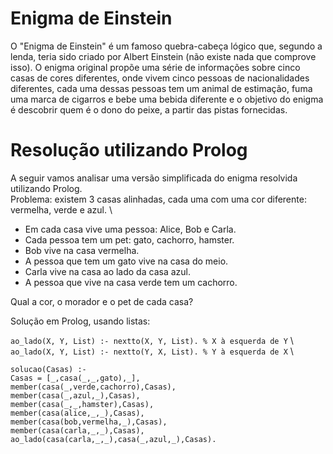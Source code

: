 # Enigma de Einstein
O "Enigma de Einstein" é um famoso quebra-cabeça lógico que, segundo a lenda, teria sido criado por Albert Einstein (não existe nada que comprove isso). O enigma original propõe uma série de informações sobre cinco casas de cores diferentes, onde vivem cinco pessoas de nacionalidades diferentes, cada uma dessas pessoas tem um animal de estimação, fuma uma marca de cigarros e bebe uma bebida diferente e o objetivo do enigma é descobrir quem é o dono do peixe, a partir das pistas fornecidas.
# Resolução utilizando Prolog
A seguir vamos analisar uma versão simplificada do enigma resolvida utilizando Prolog. \
Problema: existem 3 casas alinhadas, cada uma com uma cor diferente: vermelha, verde e azul. \

- Em cada casa vive uma pessoa: Alice, Bob e Carla.
- Cada pessoa tem um pet: gato, cachorro, hamster.
- Bob vive na casa vermelha.
- A pessoa que tem um gato vive na casa do meio.
- Carla vive na casa ao lado da casa azul.
- A pessoa que vive na casa verde tem um cachorro.

Qual a cor, o morador e o pet de cada casa?

Solução em Prolog, usando listas:

`ao_lado(X, Y, List) :- nextto(X, Y, List). % X à esquerda de Y` \ 
`ao_lado(X, Y, List) :- nextto(Y, X, List). % Y à esquerda de X` \

`solucao(Casas) :-`\
  `Casas = [_,casa(_,_,gato),_],`\
  `member(casa(_,verde,cachorro),Casas),`\
  `member(casa(_,azul,_),Casas),`\
  `member(casa(_,_,hamster),Casas),`\
  `member(casa(alice,_,_),Casas),`\
  `member(casa(bob,vermelha,_),Casas),`\
  `member(casa(carla,_,_),Casas),`\
  `ao_lado(casa(carla,_,_),casa(_,azul,_),Casas).`

